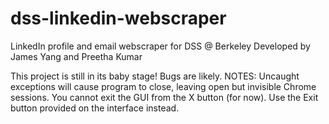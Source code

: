 # dss-linkedin-webscraper
LinkedIn profile and email webscraper for DSS @ Berkeley
Developed by James Yang and Preetha Kumar

This project is still in its baby stage! Bugs are likely.
NOTES: Uncaught exceptions will cause program to close, leaving open but invisible Chrome sessions.
You cannot exit the GUI from the X button (for now). Use the Exit button provided on the interface instead.

